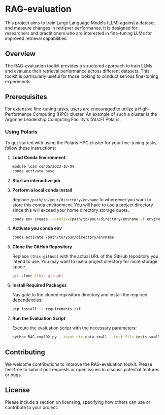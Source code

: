 # RAG-evaluation

This project aims to train Large Language Models (LLM) against a dataset and measure changes in retriever performance. It is designed for researchers and practitioners who are interested in fine-tuning LLMs for improved retrieval capabilities.

## Overview

The RAG-evaluation toolkit provides a structured approach to train LLMs and evaluate their retrieval performance across different datasets. This toolkit is particularly useful for those looking to conduct serious fine-tuning experiments.

## Prerequisites

For extensive fine-tuning tasks, users are encouraged to utilize a High-Performance Computing (HPC) cluster. An example of such a cluster is the Argonne Leadership Computing Facility's (ALCF) Polaris.

### Using Polaris

To get started with using the Polaris HPC cluster for your fine-tuning tasks, follow these instructions:

1. **Load Conda Environment**

   ```bash
   module load conda/2023-10-04
   conda activate base
   ```

2. **Start an interactive job**

3. **Perform a local conda install**

   Replace `/path/to/your/directory/envname` to whereever you want to store this conda environment.
   You will have to use a project directory since this will exceed your home directory storage quota.

   ```bash
   conda env create --prefix=/path/to/your/directory/envname -f environment.yml
   ```

4. **Activate you conda env**

   ```bash
   conda activate /path/to/your/directory/envname
   ```
   
5. **Clone the GitHub Repository**

   Replace `[this-github]` with the actual URL of the GitHub repository you intend to use.
   You may want to use a project directory for more storage space.

   ```bash
   git clone [this-github]
   ```

6. **Install Required Packages**

   Navigate to the cloned repository directory and install the required dependencies:

   ```bash
   pip install -r requirements.txt
   ```

7. **Run the Evaluation Script**

   Execute the evaluation script with the necessary parameters:

   ```bash
   python RAG-eval02.py --input_dir data_small --test_file tests_small/name2cpdID.txt --model_name ./dir_to/Llama-2-7b-chat-hf/
   ```

## Contributing

We welcome contributions to improve the RAG-evaluation toolkit. Please feel free to submit pull requests or open issues to discuss potential features or bugs.

## License

Please include a section on licensing, specifying how others can use or contribute to your project.
